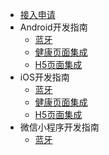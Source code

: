 - [接入申请](/develop-native/apply)
- Android开发指南
   - [蓝牙](/dev-android/bluetooth/summary)
   - [健康页面集成](/develop-native/android/ui)
   - [H5页面集成](/develop-native/android/simpleui)
- iOS开发指南
   - [蓝牙](/dev-ios/bluetooth/summary)
   - [健康页面集成](/develop-native/ios/ui)
   - [H5页面集成](/develop-native/ios/simpleui)
- 微信小程序开发指南
   - [蓝牙](/develop-native/wx-mini/bluetooth)
